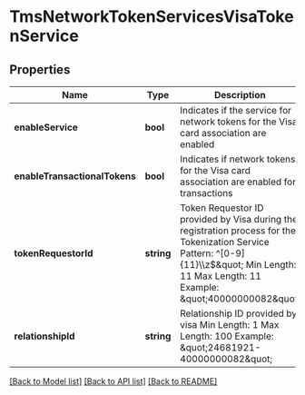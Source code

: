 # TmsNetworkTokenServicesVisaTokenService

## Properties
Name | Type | Description | Notes
------------ | ------------- | ------------- | -------------
**enableService** | **bool** | Indicates if the service for network tokens for the Visa card association are enabled | [optional] 
**enableTransactionalTokens** | **bool** | Indicates if network tokens for the Visa card association are enabled for transactions | [optional] 
**tokenRequestorId** | **string** | Token Requestor ID provided by Visa during the registration process for the Tokenization Service  Pattern: ^[0-9]{11}\\\\z$\&quot; Min Length: 11 Max Length: 11 Example:  \&quot;40000000082\&quot; | [optional] 
**relationshipId** | **string** | Relationship ID provided by visa  Min Length: 1 Max Length: 100 Example: \&quot;24681921-40000000082\&quot; | [optional] 

[[Back to Model list]](../README.md#documentation-for-models) [[Back to API list]](../README.md#documentation-for-api-endpoints) [[Back to README]](../README.md)


